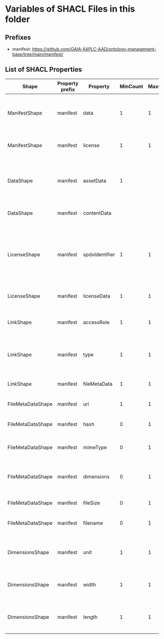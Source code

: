 # Variables of SHACL Files in this folder

## Prefixes

- manifest: <https://github.com/GAIA-X4PLC-AAD/ontology-management-base/tree/main/manifest/>

## List of SHACL Properties

| Shape | Property prefix | Property | MinCount | MaxCount | Description | Datatype/NodeKind | Filename |
| --- | --- | --- | --- | --- | --- | --- | --- |
| ManifestShape | manifest | data | 1 | 1 | Description of the content and file structure of the uploaded asset |  | manifest_shacl.ttl |
| ManifestShape | manifest | license | 1 | 1 | Description of the license of the uploaded asset |  | manifest_shacl.ttl |
| DataShape | manifest | assetData | 1 |  | Reference and description to asset data and other data not falling under content data |  | manifest_shacl.ttl |
| DataShape | manifest | contentData |  |  | Reference and description to content data |  | manifest_shacl.ttl |
| LicenseShape | manifest | spdxIdentifier | 1 | 1 | Any spdx identifier or LicenseRef-Custom-Commercial-Agreement or LicenseRef-Policy-Smart-Contract | <http://www.w3.org/2001/XMLSchema#string> | manifest_shacl.ttl |
| LicenseShape | manifest | licenseData | 1 | 1 | Reference and description to license data |  | manifest_shacl.ttl |
| LinkShape | manifest | accessRole | 1 | 1 | Access role which is related to the corresponding data | <http://www.w3.org/2001/XMLSchema#string> | manifest_shacl.ttl |
| LinkShape | manifest | type | 1 | 1 | Type of path which is related to the corresponding data | <http://www.w3.org/2001/XMLSchema#string> | manifest_shacl.ttl |
| LinkShape | manifest | fileMetaData | 1 | 1 | Metadata description of the uploaded file |  | manifest_shacl.ttl |
| FileMetaDataShape | manifest | uri | 1 | 1 | Enter path as url or did. | <http://www.w3.org/2001/XMLSchema#anyURI> | manifest_shacl.ttl |
| FileMetaDataShape | manifest | hash | 0 | 1 | Enter the IPFS CIDv1 identifier of the file. | <http://www.w3.org/2001/XMLSchema#string> | manifest_shacl.ttl |
| FileMetaDataShape | manifest | mimeType | 0 | 1 | Enter the MIME type of the file. | <http://www.w3.org/2001/XMLSchema#string> | manifest_shacl.ttl |
| FileMetaDataShape | manifest | dimensions | 0 | 1 | If you are describing an image or video, please fill out this shape |  | manifest_shacl.ttl |
| FileMetaDataShape | manifest | fileSize | 0 | 1 | Enter the file size in bytes. | <http://www.w3.org/2001/XMLSchema#integer> | manifest_shacl.ttl |
| FileMetaDataShape | manifest | filename | 0 | 1 | Enter the filename including its extension. | <http://www.w3.org/2001/XMLSchema#string> | manifest_shacl.ttl |
| DimensionsShape | manifest | unit | 1 | 1 | Specify the unit of measurement (e.g., meters, inches). | <http://www.w3.org/2001/XMLSchema#string> | manifest_shacl.ttl |
| DimensionsShape | manifest | width | 1 | 1 | Enter the width of the item in appropriate units. | <http://www.w3.org/2001/XMLSchema#decimal> | manifest_shacl.ttl |
| DimensionsShape | manifest | length | 1 | 1 | Enter the length of the item in appropriate units. | <http://www.w3.org/2001/XMLSchema#decimal> | manifest_shacl.ttl |
